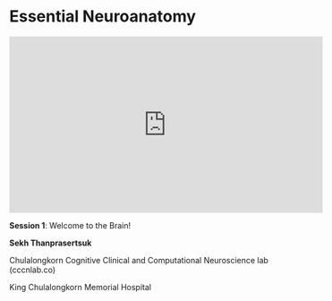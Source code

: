# Essential Neuroanatomy

<iframe width="560" height="315" src="https://www.youtube.com/embed/TD-z6Q25uzA" title="YouTube video player" frameborder="0" allow="accelerometer; autoplay; clipboard-write; encrypted-media; gyroscope; picture-in-picture; web-share" allowfullscreen></iframe>

**Session 1**: Welcome to the Brain!

**Sekh Thanprasertsuk**

Chulalongkorn Cognitive Clinical and Computational Neuroscience lab (cccnlab.co)

King Chulalongkorn Memorial Hospital